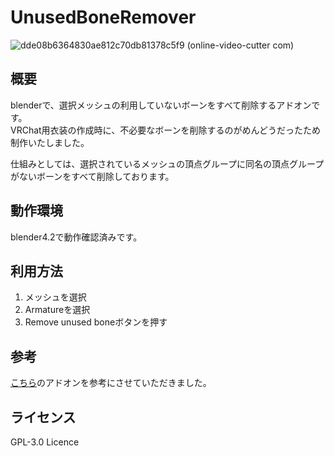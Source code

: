 # UnusedBoneRemover
![dde08b6364830ae812c70db81378c5f9 (online-video-cutter com)](https://github.com/user-attachments/assets/17f94044-a95b-4226-a98f-7b3c0fc4cf65)

## 概要
blenderで、選択メッシュの利用していないボーンをすべて削除するアドオンです。  
VRChat用衣装の作成時に、不必要なボーンを削除するのがめんどうだったため制作いたしました。  

仕組みとしては、選択されているメッシュの頂点グループに同名の頂点グループがないボーンをすべて削除しております。

## 動作環境
blender4.2で動作確認済みです。  

## 利用方法
1. メッシュを選択  
2. Armatureを選択  
3. Remove unused boneボタンを押す  

## 参考
[こちら](https://github.com/naoya-horai/ymg_bone_selector)のアドオンを参考にさせていただきました。  

## ライセンス
GPL-3.0 Licence
